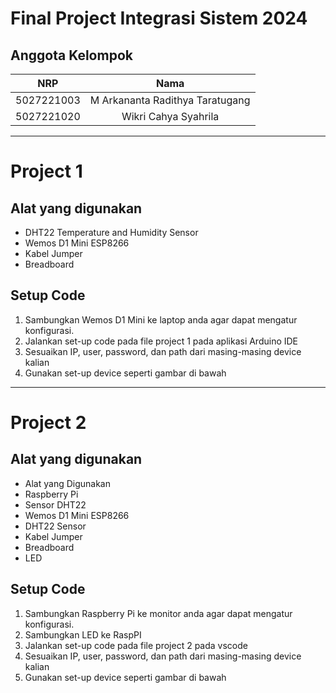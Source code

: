 # Final Project Integrasi Sistem 2024

## Anggota Kelompok
| NRP        | Nama                    |
|:----------:|:-----------------------:|
| 5027221003 |M Arkananta Radithya Taratugang  |
| 5027221020 | Wikri Cahya Syahrila            |


---
# Project 1
## Alat yang  digunakan
- DHT22 Temperature and Humidity Sensor
- Wemos D1 Mini ESP8266
- Kabel Jumper
- Breadboard

## Setup Code
1. Sambungkan Wemos D1 Mini ke laptop anda agar dapat mengatur konfigurasi.
1. Jalankan set-up code pada file project 1 pada aplikasi Arduino IDE
2. Sesuaikan IP, user, password, dan path dari masing-masing device kalian
3. Gunakan set-up device seperti gambar di bawah

---
# Project 2
## Alat yang digunakan
- Alat yang Digunakan
- Raspberry Pi
- Sensor DHT22
- Wemos D1 Mini ESP8266
- DHT22 Sensor
- Kabel Jumper
- Breadboard
- LED

## Setup Code
1. Sambungkan Raspberry Pi ke monitor anda agar dapat mengatur konfigurasi.
2. Sambungkan LED ke RaspPI
3. Jalankan set-up code pada file project 2 pada vscode
4. Sesuaikan IP, user, password, dan path dari masing-masing device kalian
5. Gunakan set-up device seperti gambar di bawah

